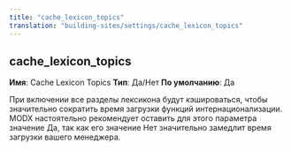 ```yaml
---
title: "cache_lexicon_topics"
translation: "building-sites/settings/cache_lexicon_topics"
---
```


## cache\_lexicon\_topics

**Имя**: Cache Lexicon Topics
**Тип**: Да/Нет
**По умолчанию**: Да

При включении все разделы лексикона будут кэшироваться, чтобы значительно сократить время загрузки функций интернационализации. MODX настоятельно рекомендует оставить для этого параметра значение Да, так как его значение Нет значительно замедлит время загрузки вашего менеджера.
